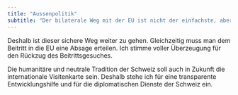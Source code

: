 ```yaml
---
title: "Aussenpolitik"
subtitle: "Der bilaterale Weg mit der EU ist nicht der einfachste, aber der erfolgreichste"
---
```


Deshalb ist dieser sichere Weg weiter zu gehen. Gleichzeitig muss man dem Beitritt in die EU eine Absage erteilen. Ich stimme voller Überzeugung für den Rückzug des Beitrittsgesuches.

Die humanitäre und neutrale Tradition der Schweiz soll auch in Zukunft die internationale Visitenkarte sein. Deshalb stehe ich für eine transparente Entwicklungshilfe und für die diplomatischen Dienste der Schweiz ein.
